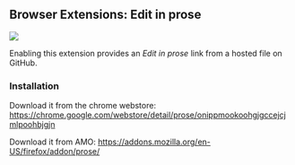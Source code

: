 ## Browser Extensions: Edit in prose

![](https://addons.cdn.mozilla.net/user-media/previews/full/144/144050.png)

Enabling this extension provides an _Edit in prose_ link from a hosted file on
GitHub.

### Installation 

Download it from the chrome webstore:  https://chrome.google.com/webstore/detail/prose/onippmookoohgjgccejcjmlpoohbjgjn

Download it from AMO:  https://addons.mozilla.org/en-US/firefox/addon/prose/
